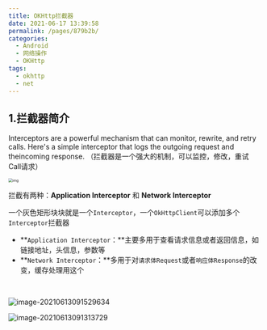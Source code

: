 ```yaml
---
title: OKHttp拦截器
date: 2021-06-17 13:39:58
permalink: /pages/879b2b/
categories:
  - Android
  - 网络操作
  - OKHttp
tags:
  - okhttp
  - net
---
```

## 1.拦截器简介

Interceptors are a powerful mechanism that can monitor, rewrite, and retry calls. Here's a simple interceptor that logs the outgoing request and theincoming response. （拦截器是一个强大的机制，可以监控，修改，重试 Call请求）

<img src="https://iqqcode-blog.oss-cn-beijing.aliyuncs.com/img-2021-befo/20210613094846.webp" alt="img" style="zoom:50%;" />



拦截有两种：**Application Interceptor** 和 **Network Interceptor**

一个灰色矩形块块就是一个`Interceptor`，一个`OkHttpClient`可以添加多个`Interceptor`拦截器

- **`Application Interceptor`：**主要多用于查看请求信息或者返回信息，如链接地址，头信息，参数等
- **`Network Interceptor`：**多用于对`请求体Request`或者`响应体Response`的改变，缓存处理用这个





<br>

![image-20210613091529634](https://iqqcode-blog.oss-cn-beijing.aliyuncs.com/img-2021-befo/20210613091529.png)

![image-20210613091313729](https://iqqcode-blog.oss-cn-beijing.aliyuncs.com/img-2021-befo/20210613091313.png)

